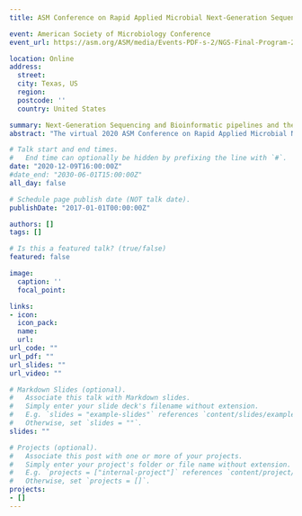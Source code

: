 ```yaml
---
title: ASM Conference on Rapid Applied Microbial Next-Generation Sequencing and Bioinformatic Pipelines

event: American Society of Microbiology Conference
event_url: https://asm.org/ASM/media/Events-PDF-s-2/NGS-Final-Program-2020.pdf

location: Online
address:
  street: 
  city: Texas, US
  region: 
  postcode: ''
  country: United States

summary: Next-Generation Sequencing and Bioinformatic pipelines and their application in Microbiology 
abstract: "The virtual 2020 ASM Conference on Rapid Applied Microbial Next-Generation Sequencing and Bioinformatic Pipelines conference, held Dec. 7-11, 2020, took a deep dive into the hottest topics in the field. Leading experts on topics including sequencing in clinical and public health microbiology, bioinformatic tools, and data integration shared updates of their cutting-edge research discoveries and innovations."

# Talk start and end times.
#   End time can optionally be hidden by prefixing the line with `#`.
date: "2020-12-09T16:00:00Z"
#date_end: "2030-06-01T15:00:00Z"
all_day: false

# Schedule page publish date (NOT talk date).
publishDate: "2017-01-01T00:00:00Z"

authors: []
tags: []

# Is this a featured talk? (true/false)
featured: false

image:
  caption: ''
  focal_point: 

links:
- icon: 
  icon_pack: 
  name: 
  url: 
url_code: ""
url_pdf: ""
url_slides: ""
url_video: ""

# Markdown Slides (optional).
#   Associate this talk with Markdown slides.
#   Simply enter your slide deck's filename without extension.
#   E.g. `slides = "example-slides"` references `content/slides/example-slides.md`.
#   Otherwise, set `slides = ""`.
slides: ""

# Projects (optional).
#   Associate this post with one or more of your projects.
#   Simply enter your project's folder or file name without extension.
#   E.g. `projects = ["internal-project"]` references `content/project/deep-learning/index.md`.
#   Otherwise, set `projects = []`.
projects:
- []
---
```


<!-- {{% callout note %}}
Click on the **Slides** button above to view the built-in slides feature.
{{% /callout %}}

Slides can be added in a few ways:

- **Create** slides using Wowchemy's [*Slides*](https://wowchemy.com/docs/managing-content/#create-slides) feature and link using `slides` parameter in the front matter of the talk file
- **Upload** an existing slide deck to `static/` and link using `url_slides` parameter in the front matter of the talk file
- **Embed** your slides (e.g. Google Slides) or presentation video on this page using [shortcodes](https://wowchemy.com/docs/writing-markdown-latex/).

Further event details, including [page elements](https://wowchemy.com/docs/writing-markdown-latex/) such as image galleries, can be added to the body of this page. -->
